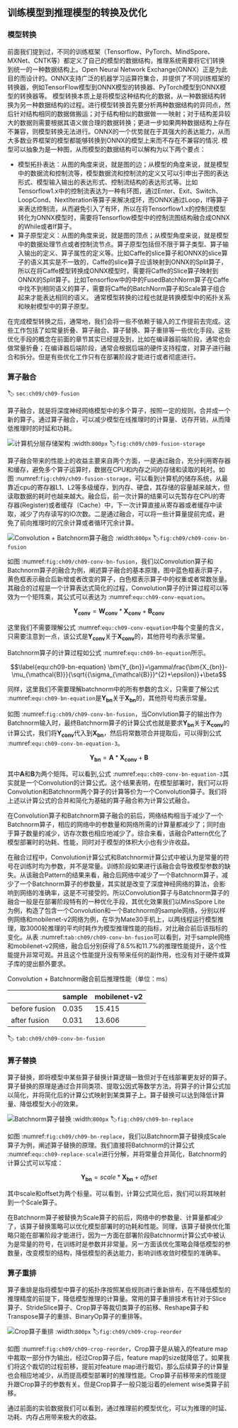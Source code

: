 ## 训练模型到推理模型的转换及优化

### 模型转换

前面我们提到过，不同的训练框架（Tensorflow、PyTorch、MindSpore、MXNet、CNTK等）都定义了自己的模型的数据结构，推理系统需要将它们转换到统一的一种数据结构上。Open Neural Network Exchange(ONNX）正是为此目的而设计的。ONNX支持广泛的机器学习运算符集合，并提供了不同训练框架的转换器，例如TensorFlow模型到ONNX模型的转换器、PyTorch模型到ONNX模型的转换器等。
模型转换本质上是将模型这种结构化的数据，从一种数据结构转换为另一种数据结构的过程。进行模型转换首先要分析两种数据结构的异同点，然后针对结构相同的数据做搬运；对于结构相似的数据做一一映射；对于结构差异较大的数据则需要根据其语义做合理的数据转换；更进一步如果两种数据结构上存在不兼容，则模型转换无法进行。ONNX的一个优势就在于其强大的表达能力，从而大多数业界框架的模型都能够转换到ONNX的模型上来而不存在不兼容的情况.
模型可以抽象为是一种图，从而模型的数据结构可以解构为以下两个要点： 
- 模型拓扑表达：从图的角度来说，就是图的边；从模型的角度来说，就是模型中的数据流和控制流等，模型数据流和控制流的定义又可以引申出子图的表达形式、模型输入输出的表达形式、控制流结构的表达形式等。比如Tensorflow1.x中的控制流表达为一种有环图，通过Enter、Exit、Switch、LoopCond、NextIteration等算子来解决成环，而ONNX通过Loop，If等算子来表达控制流，从而避免引入了有环，所以在将Tensorflow1.x的控制流模型转化为ONNX模型时，需要将Tensorflow模型中的控制流图结构融合成ONNX的While或者If算子。
- 算子原型定义：从图的角度来说，就是图的顶点；从模型角度来说，就是模型中的数据处理节点或者控制流节点。算子原型包括但不限于算子类型、算子输入输出的定义、算子属性的定义等。比如Caffe的slice算子和ONNX的slice算子的语义其实是不一致的，Caffe的slice算子应该映射到ONNX的Split算子，所以在将Caffe模型转换成ONNX模型时，需要将Caffe的Slice算子映射到ONNX的Split算子。比如Tensorflow中的中的FusedBatchNorm算子在Caffe中找不到相同语义的算子，需要将Caffe的BatchNorm算子和Scale算子组合起来才能表达相同的语义。
通常模型转换的过程也就是转换模型中的拓扑关系和映射模型中的算子原型。

在完成模型转换之后，通常地，我们会将一些不依赖于输入的工作提前去完成。这些工作包括了如常量折叠、算子融合、算子替换、算子重排等一些优化手段。这些优化手段的概念在前面的章节其实已经提及到，比如在编译器前端阶段，通常也会做常量折叠；在编译器后端阶段，通常会根据后端的硬件支持程度，对算子进行融合和拆分。但是有些优化工作只有在部署阶段才能进行或者彻底进行。

### 算子融合
:label: `sec:ch09/ch09-fusion`

算子融合，就是将深度神经网络模型中的多个算子，按照一定的规则，合并成一个新的算子。通过算子融合，可以减少模型在线推理时的计算量、访存开销，从而降低推理时的时延和功耗。

![计算机分层存储架构](../img/ch08/ch09-storage.png)
:width:`800px`
:label:`fig:ch09/ch09-fusion-storage`

算子融合带来的性能上的收益主要来自两个方面，一是通过融合，充分利用寄存器和缓存，避免多个算子运算时，数据在CPU和内存之间的存储和读取的耗时。如图 :numref:`fig:ch09/ch09-fusion-storage`，可以看到计算机的储存系统，从最靠近cpu的寄存器L1、L2等多级缓存，到内存、硬盘，其存储的容量越来越大，但读取数据的耗时也越来越大。融合后，前一次计算的结果可以先暂存在CPU的寄存器(Register)或者缓存（Cache）中，下一次计算直接从寄存器或者缓存中读取，减少了内存读写的IO次数。二是通过融合，可以将一些计算量提前完成，避免了前向推理时的冗余计算或者循环冗余计算。

![Convolution + Batchnorm算子融合](../img/ch08/ch09-conv-bn-fusion.png)
:width:`800px`
:label:`fig:ch09/ch09-conv-bn-fusion`

如图 :numref:`fig:ch09/ch09-conv-bn-fusion`，我们以Convolution算子和Batchnorm算子的融合为例，阐述算子融合的基本原理，图中蓝色框表示算子，黄色框表示融合后新增或者改变的算子，白色框表示算子中的权重或者常数张量。其融合的过程是一个计算表达式简化的过程，Convolution算子的计算过程可以等效为一个矩阵乘，其公式可以表达为 :numref:`equ:ch09-conv-equation`。

$$\label{equ:ch09-conv-equation}
\bm{Y_{conv}}=\bm{W_{conv}}*\bm{X_{conv}}+\bm{B_{conv}}$$

这里我们不需要理解公式 :numref:`equ:ch09-conv-equation`中每个变量的含义，只需要注意到一点，该公式是$\bm{Y_{conv}}$关于$\bm{X_{conv}}$的，其他符号均表示常量。

Batchnorm算子的计算过程如公式 :numref:`equ:ch09-bn-equation`所示。

$$\label{equ:ch09-bn-equation}
\bm{Y_{bn}}=\gamma\frac{\bm{X_{bn}}-\mu_{\mathcal{B}}}{\sqrt{{\sigma_{\mathcal{B}}}^{2}+\epsilon}}+\beta$$

同样，这里我们不需要理解batchnorm中的所有参数的含义，只需要了解公式 :numref:`equ:ch09-bn-equation`是$\bm{Y_{bn}}$关于$\bm{X_{bn}}$的，其他符号均表示常量。

如图 :numref:`fig:ch09/ch09-conv-bn-fusion`，当Convlution算子的输出作为Batchnorm输入时，最终Batchnorm算子的计算公式也就是要求$\bm{Y_{bn}}$关于$\bm{X_{conv}}$的计算公式，我们将$\bm{Y_{conv}}$代入到$\bm{X_{bn}}$，然后将常数项合并提取后，可以得到公式 :numref:`equ:ch09-conv-bn-equation-3`。

$$\label{equ:ch09-conv-bn-equation-3}
\bm{Y_{bn}}=\bm{A}*\bm{X_{conv}}+\bm{B}$$

其中$\bm{A}$和$\bm{B}$为两个矩阵。可以看到,公式 :numref:`equ:ch09-conv-bn-equation-3`其实就是一个Convolution的计算公式。这个结果表明，在模型部署时，我们可以将Convolution和Batchnorm两个算子的计算等价为一个Convolution算子。我们将上述以计算公式的合并和简化为基础的算子融合称为计算公式融合。

在Convolution算子和Batchnorm算子融合的前后，网络结构相当于减少了一个Batchnorm算子，相应的网络中的参数量和网络所需的计算量都减少了；同时由于算子数量的减少，访存次数也相应地减少了。综合来看，该融合Pattern优化了模型部署时的功耗、性能，同时对于模型的体积大小也有少许收益。

在融合过程中，Convolution计算公式和Batchnorm计算公式中被认为是常量的符号在训练时均为参数，并不是常量。训练阶段如果进行该融合会导致模型参数的缺失。从该融合Pattern的结果来看，融合后网络中减少了一个Batchnorm算子，减少了一个Batchnorm算子的参数量，其实就是改变了深度神经网络的算法，会影响到网络的准确率，这是不可接受的。所以Convolution算子与Batchnorm算子的融合一般是在部署阶段特有的一种优化手段，其优化效果我们以MinsSpore Lite为例，构造了包含一个Convolution和一个Batchnorm的sample网络，分别以样例网络和mobilenet-v2网络为例，在华为Mate30手机上，以两线程运行模型推理，取3000轮推理的平均时耗作为模型推理性能的指标，对比融合前后该指标的变化。从表 :numref:`tab:ch09/ch09-conv-bn-fusion`可以看到，对于sample网络和mobilenet-v2网络，融合后分别获得了8.5%和11.7%的推理性能提升，这个性能提升非常可观。并且这个性能提升没有带来任何的副作用，也没有对于硬件或算子库的提出额外要求。

Convolution + Batchnorm融合前后推理性能（单位：ms）

|                | sample  | mobilenet-v2 |
|----------------|---------|--------------|
| before fusion  | 0.035   | 15.415       |
| after fusion   | 0.031   | 13.606       |
:label: `tab:ch09/ch09-conv-bn-fusion`

### 算子替换

算子替换，即将模型中某些算子替换计算逻辑一致但对于在线部署更友好的算子。算子替换的原理是通过合并同类项、提取公因式等数学方法，将算子的计算公式加以简化，并将简化后的计算公式映射到某类算子上。算子替换可以达到降低计算量、降低模型大小的效果。

![Batchnorm算子替换](../img/ch08/ch09-bn-replace.png)
:width:`800px`
:label:`fig:ch09/ch09-bn-replace`

如图 :numref:`fig:ch09/ch09-bn-replace`，我们以Batchnorm算子替换成Scale算子为例，阐述算子替换的原理。我们直接将Batchnorm的计算公式 :numref:`equ:ch09-replace-scale`进行分解，并将常量合并简化，Batchnorm的计算公式可以写成：

$$\label{equ:ch09-replace-scale}
\bm{Y_{bn}}=scale*\bm{X_{bn}}+offset$$

其中scale和offset为两个标量。可以看到，计算公式简化后，我们可以将其映射到一个Scale算子。

在Batchnorm算子被替换为Scale算子的前后，网络中的参数量、计算量都减少了，该算子替换策略可以优化模型部署时的功耗和性能。同理，该算子替换优化策略只能在部署阶段才能进行，因为一方面在部署阶段Batchnorm计算公式中被认为是常量的符号，在训练时是参数并非常量。另一方面该优化策略会降低模型的参数量，改变模型的结构，降低模型的表达能力，影响训练收敛时模型的准确率。

### 算子重排

算子重排是指将模型中算子的拓扑序按照某些规则进行重新排布，在不降低模型的推理精度的前提下，降低模型推理的计算量。常用的算子重排技术有针对于Slice算子、StrideSlice算子、Crop算子等裁切类算子的前移、Reshape算子和Transpose算子的重排、BinaryOp算子的重排等。

![Crop算子重排](../img/ch08/ch09-crop-reorder.png)
:width:`800px`
:label:`fig:ch09/ch09-crop-reorder`

如图 :numref:`fig:ch09/ch09-crop-reorder`，Crop算子是从输入的feature map中裁取一部分作为输出，经过Crop算子后，feature map的size就降低了。如果我们将这个裁切的过程前移，提前对feature map进行裁切，那么后续算子的计算量也会相应地减少，从而提高模型部署时的推理性能。Crop算子前移带来的性能提升跟Crop算子的参数有关。但是Crop算子一般只能沿着的element wise类算子前移。

通过前面的实验数据我们可以看到，通过推理前的模型优化，可以为推理的时延、功耗、内存占用带来极大的收益。
